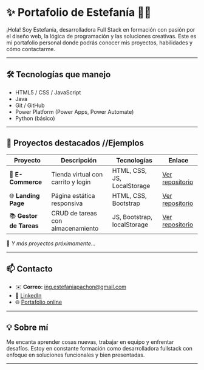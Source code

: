 # ✨ Portafolio de Estefanía 👩‍💻

¡Hola! Soy Estefanía, desarrolladora Full Stack en formación con pasión por el diseño web, la lógica de programación y las soluciones creativas. Este es mi portafolio personal donde podrás conocer mis proyectos, habilidades y cómo contactarme.

---

## 🛠️ Tecnologías que manejo

- HTML5 / CSS / JavaScript
- Java 
- Git / GitHub
- Power Platform (Power Apps, Power Automate)
- Python (básico)

---

## 🚀 Proyectos destacados //Ejemplos

| Proyecto | Descripción | Tecnologías | Enlace |
|---------|-------------|-------------|--------|
| 🛒 **E-Commerce** | Tienda virtual con carrito y login | HTML, CSS, JS, LocalStorage | [Ver repositorio](https://github.com/TU-USUARIO/proyecto-ecommerce) |
| 🌐 **Landing Page** | Página estática responsiva | HTML, CSS, Bootstrap | [Ver repositorio](https://github.com/TU-USUARIO/landing-page) |
| 📚 **Gestor de Tareas** | CRUD de tareas con almacenamiento | JS, Bootstrap, localStorage | [Ver repositorio](https://github.com/TU-USUARIO/gestor-tareas) |

🔗 *Y más proyectos próximamente...*

---

## 📫 Contacto

- ✉️ **Correo:** ing.estefaniapachon@gmail.com 
- 💼 [LinkedIn](https://www.linkedin.com/in/estefania-pachon-ing-fullstack/)
- 🌐 [Portafolio online](httpsgithub.comIng-Estefania-PachonPortafolio_Estefania_P.git)

---

## 💡 Sobre mí

Me encanta aprender cosas nuevas, trabajar en equipo y enfrentar desafíos. Estoy en constante formación como desarrolladora fullstack con enfoque en soluciones funcionales y bien presentadas.

---